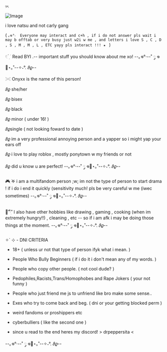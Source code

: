 `` ୨ৎ ``

![Image](https://github.com/user-attachments/assets/83c2e6cd-ae3e-48e8-8ff2-1d9203d55d9a)

i love natsu and not carly gang  



  ( ``｡𖦹°‧  Everyone may interact and c+h , if i do not answer pls wait i may b offtab or very busy just w2i w me , and letters i love S , C , D , S , M , M , L , ETC
      yayy pls interact !!! ★ `` )

𓏲 ๋࣭  ࣪ Read BYI .-- important stuff you should know about me xo!
--｡𖦹°‧--˚ ༘ 𖦹🐾⋆｡˚--✧˖°. 𝜗𝜚--

𓏵 Onyxx is the name of this person!

𝜗𝜚 she/her 

𝜗𝜚 bisex

𝜗𝜚 black

𝜗𝜚 minor ( under 16! )

𝜗𝜚single ( not looking foward to date )

𝜗𝜚 im  a very professional annoying person and a yapper so i might yap your ears off

𝜗𝜚 i love to play roblox , mostly ponytown w my friends or not

𝜗𝜚 did u know u are perfect!
--｡𖦹°‧--˚ ༘ 𖦹🐾⋆｡˚--✧˖°. 𝜗𝜚--

🎮ִ ࣪𖤐 i am a multifandom person ;w;
im not the type of person to start drama ! if i do i end it quickly (sensitivity much! pls be very careful w me (iwec sometimes)
--｡𖦹°‧--˚ ༘ 𖦹🐾⋆｡˚--✧˖°. 𝜗𝜚--

🍳˚𓍢ִ໋˚ I also have other hobbies like drawing , gaming , cooking (when im extremely hungry!!) , cleaning , etc -- so if i am afk i may be doing those things at the moment.
--｡𖦹°‧--˚ ༘ 𖦹🐾⋆｡˚--✧˖°. 𝜗𝜚--

✧` ⊹  - DNI CRITERIA

- 18+ ( unless ur not that type of person ifyk what i mean. )

- People Who Bully Beginners ( if i do it i don't mean any of my words. )

- People who copy other people. ( not cool dude? )
 
- Pedophiles,Racists,Trans/Homophobes and Rape Jokers ( your not funny )

- People who just friend me js to unfriend like bro make some sense..

- Exes who try to come back and beg. ( dni or your getting blocked perm )

- weird fandoms or proshippers etc

- cyberbulliers ( like the second one )

- since u read to the end heres my discord! > drpeppersita <

--｡𖦹°‧--˚ ༘ 𖦹🐾⋆｡˚--✧˖°. 𝜗𝜚--

